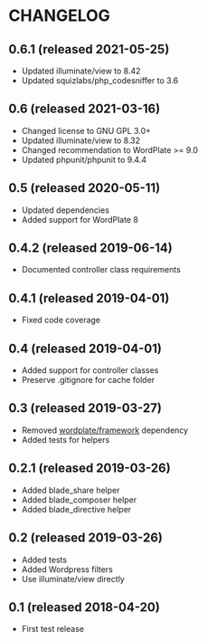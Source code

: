 # CHANGELOG

## 0.6.1 (released 2021-05-25)

- Updated illuminate/view to 8.42
- Updated squizlabs/php_codesniffer to 3.6

## 0.6 (released 2021-03-16)

- Changed license to GNU GPL 3.0+
- Updated illuminate/view to 8.32
- Changed recommendation to WordPlate >= 9.0
- Updated phpunit/phpunit to 9.4.4

## 0.5 (released 2020-05-11)

- Updated dependencies
- Added support for WordPlate 8

## 0.4.2 (released 2019-06-14)

- Documented controller class requirements

## 0.4.1 (released 2019-04-01)

- Fixed code coverage

## 0.4 (released 2019-04-01)

- Added support for controller classes
- Preserve .gitignore for cache folder

## 0.3 (released 2019-03-27)

- Removed [wordplate/framework](https://github.com/wordplate/framework) dependency
- Added tests for helpers

## 0.2.1 (released 2019-03-26)

- Added blade_share helper
- Added blade_composer helper
- Added blade_directive helper

## 0.2 (released 2019-03-26)

- Added tests
- Added Wordpress filters
- Use illuminate/view directly

## 0.1 (released 2018-04-20)

- First test release
